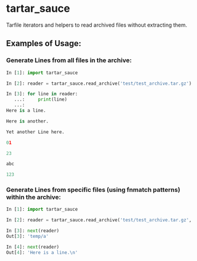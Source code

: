 # tartar_sauce
Tarfile iterators and helpers to read archived files without extracting them.

## Examples of Usage:
### Generate Lines from all files in the archive:
```python
In [1]: import tartar_sauce

In [2]: reader = tartar_sauce.read_archive('test/test_archive.tar.gz')

In [3]: for line in reader:
   ...:     print(line)
   ...:
Here is a line.

Here is another.

Yet another Line here.

01

23

abc

123
```

### Generate Lines from specific files (using fnmatch patterns) within the archive:
```python
In [1]: import tartar_sauce

In [2]: reader = tartar_sauce.read_archive('test/test_archive.tar.gz', sub_file_name='a', include_filename=True)

In [3]: next(reader)
Out[3]: 'temp/a'

In [4]: next(reader)
Out[4]: 'Here is a line.\n'
```
